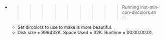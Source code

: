 * >>>>>>>>> Running inst-min-con-dircolors.sh ...
  * Set dircolors to use  to make ls more beautiful.
  * Disk size = 996432K. Space Used = 32K. Runtime = 00:00:00:01.
